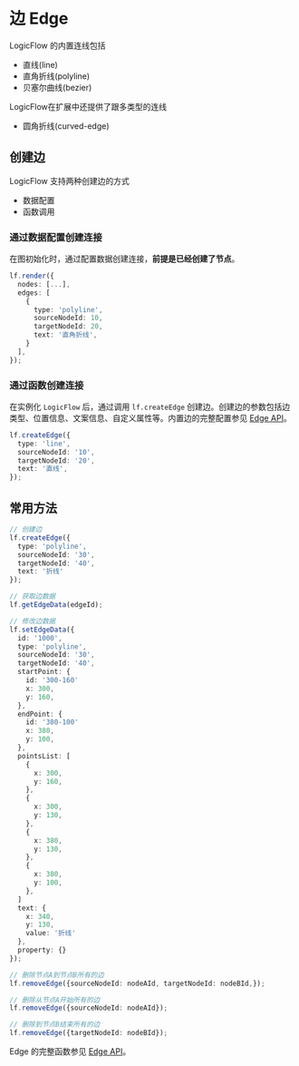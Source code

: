 
 # 边 Edge

LogicFlow 的内置连线包括
- 直线(line)
- 直角折线(polyline)
- 贝塞尔曲线(bezier)

LogicFlow在扩展中还提供了跟多类型的连线
- 圆角折线(curved-edge)

## 创建边
LogicFlow 支持两种创建边的方式
- 数据配置
- 函数调用

### 通过数据配置创建连接

在图初始化时，通过配置数据创建连接，**前提是已经创建了节点**。
```ts
lf.render({
  nodes: [...],
  edges: [
    {
      type: 'polyline',
      sourceNodeId: 10,
      targetNodeId: 20,
      text: '直角折线',
    }
  ],
});
```

<example :height="500" ></example>

### 通过函数创建连接

在实例化 `LogicFlow` 后，通过调用 `lf.createEdge` 创建边。创建边的参数包括边类型、位置信息、文案信息、自定义属性等。内置边的完整配置参见 [Edge API](/api/edgeApi.html)。

```ts
lf.createEdge({
  type: 'line',
  sourceNodeId: '10',
  targetNodeId: '20',
  text: '直线',
});
```

## 常用方法

```ts
// 创建边
lf.createEdge({
  type: 'polyline',
  sourceNodeId: '30',
  targetNodeId: '40',
  text: '折线'
});

// 获取边数据
lf.getEdgeData(edgeId);

// 修改边数据
lf.setEdgeData({
  id: '1000',
  type: 'polyline',
  sourceNodeId: '30',
  targetNodeId: '40',
  startPoint: {
    id: '300-160'
    x: 300,
    y: 160,
  },
  endPoint: {
    id: '380-100'
    x: 380,
    y: 100,
  },
  pointsList: [
    {
      x: 300,
      y: 160,
    },
    {
      x: 300,
      y: 130,
    },
    {
      x: 380,
      y: 130,
    },
    {
      x: 380,
      y: 100,
    },
  ]
  text: {
    x: 340,
    y: 130,
    value: '折线'
  },
  property: {}
});

// 删除节点A到节点B所有的边
lf.removeEdge({sourceNodeId: nodeAId, targetNodeId: nodeBId,});

// 删除从节点A开始所有的边
lf.removeEdge({sourceNodeId: nodeAId});

// 删除到节点B结束所有的边
lf.removeEdge({targetNodeId: nodeBId});


```

Edge 的完整函数参见 [Edge API](/api/EdgeApi.html)。
